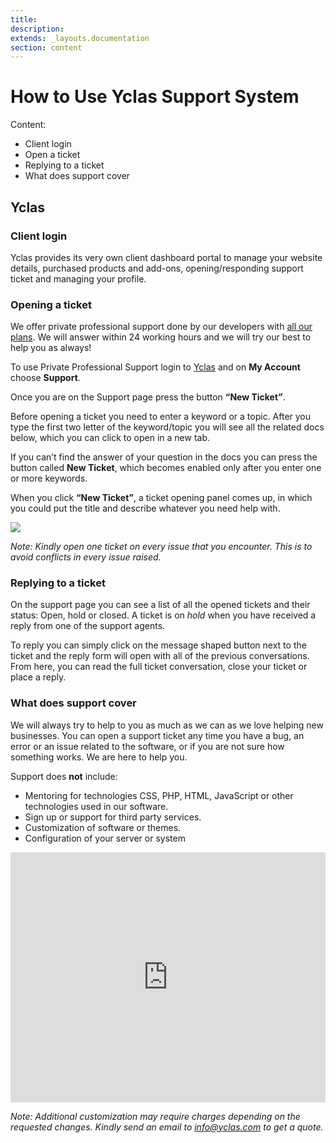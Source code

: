 ```yaml
---
title:
description:
extends: _layouts.documentation
section: content
---
```


# How to Use Yclas Support System

Content:

 -   Client login
 -   Open a ticket
 -   Replying to a ticket
 -   What does support cover


## Yclas

### Client login

Yclas provides its very own client dashboard portal to manage your website details, purchased products and add-ons, opening/responding support ticket and managing your profile. 

### Opening a ticket

We offer private professional support done by our developers with [all our plans](https://yclas.com/pricing.html). We will answer within 24 working hours and we will try our best to help you as always!

To use Private Professional Support login to  [Yclas](https://yclas.com/panel/auth/login)  and on  **My Account**  choose  **Support**.

Once you are on the Support page press the button  **“New Ticket”**.

Before opening a ticket you need to enter a keyword or a topic. After you type the first two letter of the keyword/topic you will see all the related docs below, which you can click to open in a new tab. 

If you can’t find the answer of your question in the docs you can press the button called  **New Ticket**, which becomes enabled only after you enter one or more keywords.

When you click  **“New Ticket”**, a ticket opening panel comes up, in which you could put the title and describe whatever you need help with.


![](https://github.com/yclas/guides/blob/master/images/yclas-support3.png)

*Note: Kindly open one ticket on every issue that you encounter. This is to avoid conflicts in every issue raised.*

### Replying to a ticket

On the support page you can see a list of all the opened tickets and their status: Open, hold or closed. A ticket is on  _hold_  when you have received a reply from one of the support agents.

To reply you can simply click on the message shaped button next to the ticket and the reply form will open with all of the previous conversations. From here, you can read the full ticket conversation, close your ticket or place a reply.

### What does support cover

We will always try to help to you as much as we can as we love helping new businesses. You can open a support ticket any time you have a bug, an error or an issue related to the software, or if you are not sure how something works. We are here to help you.

Support does **not** include:

-   Mentoring for technologies CSS, PHP, HTML, JavaScript or other technologies used in our software.
-   Sign up or support for third party services.
-   Customization of software or themes.
-   Configuration of your server or system


<iframe width="100%" height="400px" src="https://www.youtube.com/embed/O1-Xqis4dJE" title="Yclas video" frameborder="0" allow="accelerometer; autoplay; clipboard-write; encrypted-media; gyroscope; picture-in-picture" allowfullscreen></iframe>
 
 
*Note: Additional customization may require charges depending on the requested changes. Kindly send an email to info@yclas.com to get a quote.*

